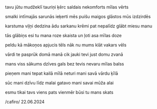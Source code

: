tavu jūtu mudžeklī
tauriņi ķērc
saldais nekomforts
mīlas vērts

smalki intīmajās sarunās
ieķerti mēs
puišu maigos glāstos
mūs izdzirdēs

karstuma viļņi dedzina
ādu sarkanu
krēmi pat nepalīdz glābt
miesu manu

tās glābiņs esi tu
mana roze
skaista un ļoti asa
mīlas doze

peldu kā mākoņos
apjucis tēls
nāk nu mums klāt
vakars vēls

vārdi te pasprūk
domā manā
cik jauki tevi just
domu zvanā

mans viss sākums
dzīves gals
bez tevis nevaru
mīlas balss

pieņem mani tepat
kailā mīlā
neturi mani savā
vārdu ķīlā

sūc mani dzīvu
līdz malai
gatavo mani savai
mūža alai

esmu tikai tavs
viens pats
vienmēr būsi tu
mans skats

/cafiro/
22.06.2024
